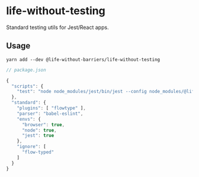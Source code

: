 # life-without-testing

Standard testing utils for Jest/React apps.

## Usage

`yarn add --dev @life-without-barriers/life-without-testing`

```js
// package.json

{
  "scripts": {
    "test": "node node_modules/jest/bin/jest --config node_modules/@life-without-barriers/life-without-testing/jest.config.json"
  },
  "standard": {
    "plugins": [ "flowtype" ],
    "parser": "babel-eslint",
    "envs": {
      "browser": true,
      "node": true,
      "jest": true
    },
    "ignore": [
      "flow-typed"
    ]
  }
}
```
